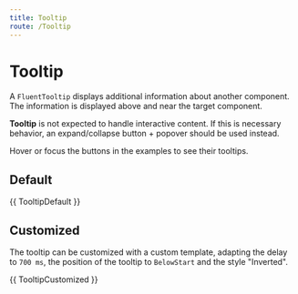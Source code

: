 ```yaml
---
title: Tooltip
route: /Tooltip
---
```


# Tooltip

A `FluentTooltip` displays additional information about another component. The information is displayed above and near the target component.

**Tooltip** is not expected to handle interactive content. If this is necessary behavior, an expand/collapse button + popover should be used instead.

Hover or focus the buttons in the examples to see their tooltips.

## Default

{{ TooltipDefault }}

## Customized
The tooltip can be customized with a custom template,
adapting the delay to `700 ms`, the position of the tooltip to `BelowStart` and the style "Inverted".

{{ TooltipCustomized }}
